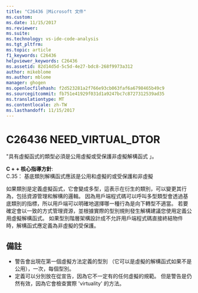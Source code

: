 ```yaml
---
title: "C26436 |Microsoft 文件"
ms.custom: 
ms.date: 11/15/2017
ms.reviewer: 
ms.suite: 
ms.technology: vs-ide-code-analysis
ms.tgt_pltfrm: 
ms.topic: article
f1_keywords: C26436
helpviewer_keywords: C26436
ms.assetid: 82d14d5d-5c5d-4e27-bdc8-268f9973a312
author: mikeblome
ms.author: mblome
manager: ghogen
ms.openlocfilehash: f2d523281a2f766e93cb063faf6a6798465b49c9
ms.sourcegitcommit: fb751e41929f031d1a9247bc7c8727312539ad35
ms.translationtype: MT
ms.contentlocale: zh-TW
ms.lasthandoff: 11/15/2017
---
```

# <a name="c26436-needvirtualdtor"></a>C26436 NEED_VIRTUAL_DTOR
"具有虛擬函式的類型必須是公用虛擬或受保護非虛擬解構函式 」。

**C + + 核心指導方針**:   
C.35： 基底類別解構函式應該是公用和虛擬的或受保護和非虛擬

如果類別是定義虛擬函式，它會變成多型，這表示在衍生的類別，可以變更其行為，包括資源管理和解構的邏輯。 因為用戶端程式碼可以呼叫多型類型會透過基底類別的指標，所以用戶端可以明確地選擇哪一種行為是向下轉型不適當。 若要確定會以一致的方式管理資源，並根據實際的型別規則發生解構建議您使用定義公用虛擬解構函式。 如果型別階層架構設計成不允許用戶端程式碼直接終結物件時，解構函式應定義為非虛擬的受保護。

## <a name="remarks"></a>備註    
 -  警告會出現在第一個虛擬方法定義的型別 （它可以是虛擬的解構函式如果不是公用），一次，每個型別。
-  定義可以分別放在從宣告，因為它不一定有的任何虛擬的規範。 但是警告是仍然有效，因為它會檢查實際 'virtuality' 的方法。
